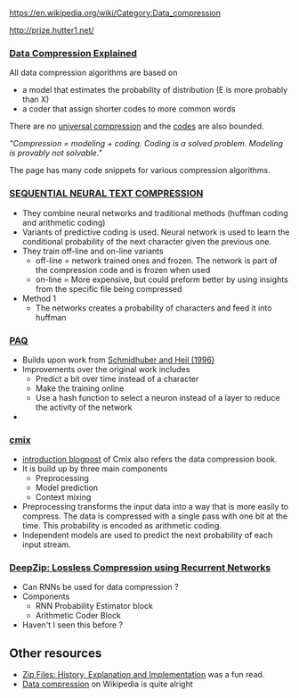 https://en.wikipedia.org/wiki/Category:Data_compression

http://prize.hutter1.net/

### [Data Compression Explained](http://mattmahoney.net/dc/dce.html#Section_1)
All data compression algorithms are based on 
- a model that estimates the probability of distribution (E is more probably than X)
- a coder that assign shorter codes to more common words

There are no [universal compression](http://mattmahoney.net/dc/dce.html#Section_11) and the [codes](http://mattmahoney.net/dc/dce.html#Section_12) are also bounded. 

*"Compression = modeling + coding. Coding is a solved problem. Modeling is provably not solvable."*

The page has many code snippets for various compression algorithms.

### [SEQUENTIAL NEURAL TEXT COMPRESSION](https://people.idsia.ch/~juergen/ieeetnn1996.pdf)
- They combine neural networks and traditional methods (huffman coding and arithmetic coding) 
- Variants of predictive coding is used. Neural network is used to learn the conditional probability of the next character given the previous one.
- They train off-line and on-line variants
  - off-line = network trained ones and frozen. The network is part of the compression code and is frozen when used 
  - on-line = More expensive, but could preform better by using insights from the specific file being compressed
- Method 1
  - The networks creates a probability of characters and feed it into huffman

### [PAQ](http://mattmahoney.net/dc/dce.html#Section_436)
- Builds upon work from [Schmidhuber and Heil (1996)](https://people.idsia.ch/~juergen/ieeetnn1996.pdf)
- Improvements over the original work includes
  - Predict a bit over time instead of a character
  - Make the training online
  - Use a hash function to select a neuron instead of a layer to reduce the activity of the network
- 

### [cmix](http://www.byronknoll.com/cmix.html)
- [introduction blogpost](http://byronknoll.blogspot.com/2014/01/cmix.html) of Cmix also refers the data compression book.
- It is build up by three main components
  - Preprocessing
  - Model prediction
  - Context mixing
- Preprocessing transforms the input data into a way that is more easily to compress. The data is compressed with a single pass with one bit at the time. This probability is encoded as arithmetic coding.
- Independent models are used to predict the next probability of each input stream. 
  

### [DeepZip: Lossless Compression using Recurrent Networks](https://web.stanford.edu/class/archive/cs/cs224n/cs224n.1174/reports/2761006.pdf)
- Can RNNs be used for data compression ? 
- Components
  - RNN Probability Estimator block
  - Arithmetic Coder Block
- Haven't I seen this before ? 

## Other resources
-  [Zip Files: History, Explanation and Implementation](https://www.hanshq.net/zip.html) was a fun read.
-  [Data compression](https://en.wikipedia.org/wiki/Data_compression) on Wikipedia is quite alright


